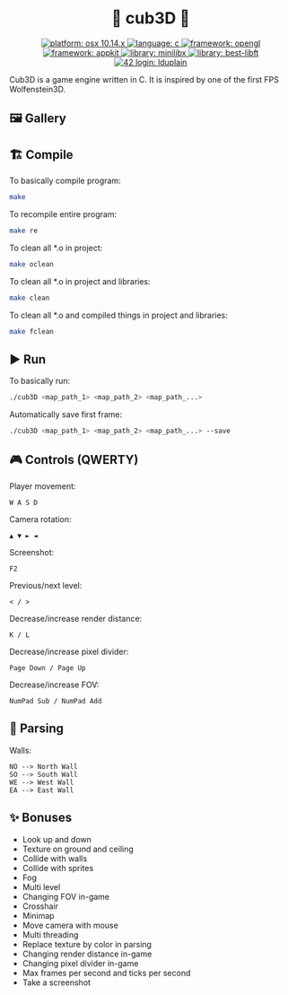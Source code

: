 <h1 align="center">🧱 cub3D 🎥</h1>

<p align="center">
  <a href="https://fr.wikipedia.org/wiki/MacOS_Mojave" target="_blank">
    <img alt="platform: osx 10.14.x" src="https://img.shields.io/badge/platform-osx%20v10.14.x-red?style=flat-square"/>
  </a>
  <a href="https://fr.wikipedia.org/wiki/C_(langage)" target="_blank">
    <img alt="language: c" src="https://img.shields.io/badge/language-C-purple?style=flat-square"/>
  </a>
  <a href="https://fr.wikipedia.org/wiki/OpenGL" target="_blank">
    <img alt="framework: opengl" src="https://img.shields.io/badge/framework-OpenGL-blue?style=flat-square"/>
  </a>
  <a href="https://developer.apple.com/documentation/appkit" target="_blank">
    <img alt="framework: appkit" src="https://img.shields.io/badge/framework-AppKit-blue?style=flat-square"/>
  </a>
  <a href="https://harm-smits.github.io/42docs/libs/minilibx/getting_started.html" target="_blank">
    <img alt="library: minilibx" src="https://img.shields.io/badge/library-MiniLibX-orange?style=flat-square"/>
  </a>
  <a href="https://github.com/LoisDuplain/best-libft" target="_blank">
    <img alt="library: best-libft" src="https://img.shields.io/badge/library-best--libft-orange?style=flat-square"/>
  </a>
  <a href="https://profile.intra.42.fr/users/lduplain" target="_blank">
    <img alt="42 login: lduplain" src="https://img.shields.io/badge/42%20login-lduplain-green?style=flat-square"/>
  </a>
</p>

<p align="left">Cub3D is a game engine written in C. It is inspired by one of the first FPS Wolfenstein3D.</p>

<h2 align="left">🖼️ Gallery</h2>

<h2 align="left">🏗️ Compile</h2>
<p align="left">To basically compile program:</p>

```bash
make
```

<p align="left">To recompile entire program:</p>

```bash
make re
```

<p align="left">To clean all *.o in project:</p>

```bash
make oclean
```

<p align="left">To clean all *.o in project and libraries:</p>

```bash
make clean
```

<p align="left">To clean all *.o and compiled things in project and libraries:</p>

```bash
make fclean
```

<h2 align="left">▶️ Run</h2>
<p align="left">To basically run:</p>

```bash
./cub3D <map_path_1> <map_path_2> <map_path_...>
```

<p align="left">Automatically save first frame:</p>

```bash
./cub3D <map_path_1> <map_path_2> <map_path_...> --save
```

<h2 align="left">🎮 Controls (QWERTY)</h2>

<p align="left">Player movement:</p>

```
W A S D
```

<p align="left">Camera rotation:</p>

```
▲ ▼ ► ◄
```

<p align="left">Screenshot:</p>

```
F2
```

<p align="left">Previous/next level:</p>

```
< / >
```

<p align="left">Decrease/increase render distance:</p>

```
K / L
```

<p align="left">Decrease/increase pixel divider:</p>

```
Page Down / Page Up
```

<p align="left">Decrease/increase FOV:</p>

```
NumPad Sub / NumPad Add
```

<h2 align="left">📝 Parsing</h2>

<p align="left">Walls:</p>

```
NO --> North Wall
SO --> South Wall
WE --> West Wall
EA --> East Wall
```

<h2 align="left">✨ Bonuses</h2>

- Look up and down
- Texture on ground and ceiling
- Collide with walls
- Collide with sprites
- Fog
- Multi level
- Changing FOV in-game
- Crosshair
- Minimap
- Move camera with mouse
- Multi threading
- Replace texture by color in parsing
- Changing render distance in-game
- Changing pixel divider in-game
- Max frames per second and ticks per second
- Take a screenshot
